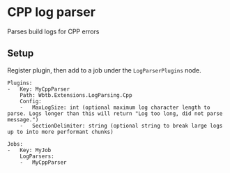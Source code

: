 ﻿# CPP log parser

Parses build logs for CPP errors

## Setup

Register plugin, then add to a job under the `LogParserPlugins` node.

    Plugins:
    -   Key: MyCppParser
        Path: Wbtb.Extensions.LogParsing.Cpp
        Config:
        -   MaxLogSize: int (optional maximum log character length to parse. Logs longer than this will return "Log too long, did not parse message.")
        -   SectionDelimiter: string (optional string to break large logs up to into more performant chunks)

    Jobs:
    -   Key: MyJob
        LogParsers: 
        -   MyCppParser
